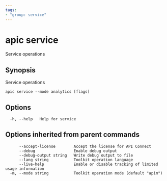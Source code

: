 ```yaml
---
tags:
- "group: service"
---
```

# apic service

Service operations

## Synopsis

Service operations

```
apic service --mode analytics [flags]
```

## Options

```
  -h, --help   Help for service
```

## Options inherited from parent commands

```
      --accept-license        Accept the license for API Connect
      --debug                 Enable debug output
      --debug-output string   Write debug output to file
      --lang string           Toolkit operation language
      --live-help             Enable or disable tracking of limited usage information
  -m, --mode string           Toolkit operation mode (default "apim")
```
